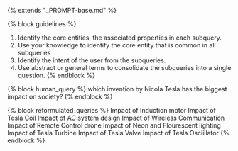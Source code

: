 {% extends "_PROMPT-base.md" %}

{% block guidelines %}
1. Identify the core entities, the associated properties in each subquery.
2. Use your knowledge to identify the core entity that is common in all subqueries
3. Identify the intent of the user from the subqueries.
4. Use abstract or general terms to consolidate the subqueries into a single question.
{% endblock %}

{% block human_query %}
which invention by Nicola Tesla has the biggest impact on society?
{% endblock %}

{% block reformulated_queries %}
Impact of Induction motor
Impact of Tesla Coil
Impact of AC system design
Impact of Wireless Communication
Impact of Remote Control drone
Impact of Neon and Flourescent lighting
Impact of Tesla Turbine
Impact of Tesla Valve
Impact of Tesla Osciillator
{% endblock %}
